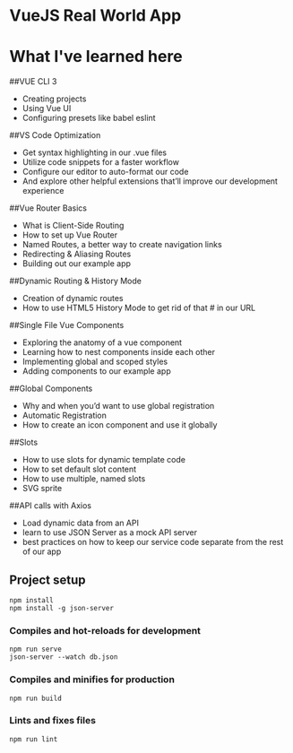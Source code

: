 # VueJS Real World App

# What I've learned here

##VUE CLI 3
- Creating projects
- Using Vue UI
- Configuring presets like babel  eslint

##VS Code Optimization
- Get syntax highlighting in our .vue files
- Utilize code snippets for a faster workflow
- Configure our editor to auto-format our code
- And explore other helpful extensions that’ll improve our development experience

##Vue Router Basics
- What is Client-Side Routing
- How to set up Vue Router
- Named Routes, a better way to create navigation links
- Redirecting & Aliasing Routes
- Building out our example app

##Dynamic Routing & History Mode
- Creation of dynamic routes
- How to use HTML5 History Mode to get rid of that # in our URL

##Single File Vue Components
- Exploring the anatomy of a vue component
- Learning how to nest components inside each other
- Implementing global and scoped styles
- Adding components to our example app

##Global Components
- Why and when you’d want to use global registration
- Automatic Registration
- How to create an icon component and use it globally

##Slots
- How to use slots for dynamic template code
- How to set default slot content
- How to use multiple, named slots
- SVG sprite

##API calls with Axios
- Load dynamic data from an API
- learn to use JSON Server as a mock API server
- best practices on how to keep our service code separate from the rest of our app

## Project setup
```
npm install
npm install -g json-server
```

### Compiles and hot-reloads for development
```
npm run serve
json-server --watch db.json
```

### Compiles and minifies for production
```
npm run build
```

### Lints and fixes files
```
npm run lint
```

